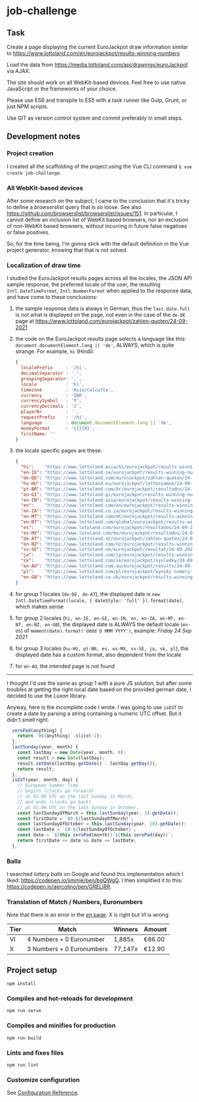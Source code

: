 # job-challenge


## Task

Create a page displaying the current EuroJackpot draw information similar to https://www.lottoland.com/en/eurojackpot/results-winning-numbers

Load the data from https://media.lottoland.com/api/drawings/euroJackpot via AJAX.

The site should work on all WebKit-based devices. Feel free to use native JavaScript or the frameworks of your choice.

Please use ES6 and transpile to ES5 with a task runner like Gulp, Grunt, or just NPM scripts.

Use GIT as version control system and commit preferably in small steps.


## Development notes


### Project creation

I created all the scaffolding of the project using the Vue CLI command `$ vue create job-challenge`.


### All WebKit-based devices

After some research on the subject, I came to the conclusion that it's tricky to define a _browserslist_ query that is so loose. See also https://github.com/browserslist/browserslist/issues/151. In particular, I cannot define an inclusion list of WebKit based browsers, nor an exclusion of non-WebKit based browsers, without incurring in future false negatives or false positives.

So, for the time being, I'm gonna stick with the default definition in the Vue project generator, knowing that that is not solved.


### Localization of draw time

I studied the EuroJackpot results pages across all the locales, the JSON API sample response, the preferred locale of the user, the resulting `Intl.DateTimeFormat`, `Intl.NumberFormat` when applied to the response data, and have come to these conclusions:

1. the sample response data is always in German, thus the `last.date.full` is not what is displayed on the page, not even in the case of the `de-DE` page at https://www.lottoland.com/eurojackpot/zahlen-quoten/24-09-2021
2. the code on the EuroJackpot results page selects a language like this: `document.documentElement.lang || 'de'`, ALWAYS, which is quite strange. For example, `hi` (Hindi):

    ```js
    {
      localePrefix     : '/hi',
      decimalSeparator : '.',
      groupingSeparator: ',',
      locale           : 'hi',
      timezone         : 'Asia/Calcutta',
      currency         : 'INR',
      currencySymbol   : '₹',
      currencyDecimals : '2',
      playerNr         : '',
      requestPrefix    : '/hi',
      language         : document.documentElement.lang || 'de',
      moneyFormat      : '{1}{0}',
      firstName: ''
    }
    ```

3. the locale specific pages are these:

    ```json
    {
      "hi":    "https://www.lottoland.asia/hi/eurojackpot/results-winning-numbers/24-09-2021",
      "en-IE": "https://www.lottoland.ie/eurojackpot/results-winning-numbers/24-09-2021",
      "de-DE": "https://www.lottoland.com/eurojackpot/zahlen-quoten/24-09-2021",
      "hu-HU": "https://www.lottoland.eu/eurojackpot/lottoszamok/24-09-2021",
      "pt-BR": "https://www.lottoland.com/br/eurojackpot/resultados/24-09-2021",
      "en-GI": "https://www.lottoland.gi/eurojackpot/results-winning-numbers/24-09-2021",
      "en-IN": "https://www.lottoland.asia/eurojackpot/results-winning-numbers/24-09-2021",
      "en":    "https://www.lottoland.com/en/eurojackpot/results-winning-numbers/24-09-2021",
      "en-ZA": "https://www.lottoland.co.za/eurojackpot/results-winning-numbers/24-09-2021",
      "en-MT": "https://www.lottoland.com/mt/eurojackpot/results-winning-numbers/24-09-2021",
      "en-NT": "https://www.lottoland.com/global/eurojackpot/results-winning-numbers/24-09-2021",
      "es":    "https://www.lotoland.com/eurojackpot/resultados/24-09-2021",
      "es-MX": "https://www.lotoland.com/mx/eurojackpot/resultados/24-09-2021",
      "de-AT": "https://www.lottoland.at/eurojackpot/zahlen-quoten/24-09-2021",
      "en-NZ": "https://www.lottoland.com/nz/eurojackpot/results-winning-numbers/24-09-2021",
      "sv-SE": "https://www.lottoland.se/eurojackpot/resultat/24-09-2021",
      "ja":    "https://www.lottoland.com/jp/eurojackpot/results-winning-numbers/24-09-2021",
      "sk":    "https://www.lottoland.com/sk/eurojackpot/vysledky/24-09-2021",
      "en-AU": "https://www.lottoland.com.au/eurojackpot/results/24-09-2021",
      "pl":    "https://www.lottoland.com/pl/eurojackpot/wyniki-numery-wygrane/24-09-2021",
      "en-GB": "https://www.lottoland.co.uk/eurojackpot/results-winning-numbers/24-09-2021",
    }
    ```

4. for group 1 locales (`de-DE, de-AT`), the displayed date is `new Intl.DateTimeFormat(locale, { dateStyle: 'full' }).format(date)`, which makes sense
5. for group 2 locales (`hi, en-IE, en-GI, en-IN, en, en-ZA, en-MT, en-NT, en-NZ, en-GB`), the displayed date is ALWAYS the default locale (`en-US`) of `moment(date).format('dddd D MMM YYYY')`, example: _Friday 24 Sep 2021_
6. for group 3 locales (`hu-HU, pt-BR, es, es-MX, sv-SE, ja, sk, pl`), the displayed date has a custom format, also dependent from the locale
7. for `en-AU`, the intended page is not found

---

I thought I'd use the same as group 1 with a pure JS solution, but after some troubles at getting the right local date based on the provided german date, I decided to use the _Luxon_ library.

Anyway, here is the incomplete code I wrote. I was going to use `isEST` to create a date by parsing a string containing a numeric UTC offset. But it didn't smell right.

```js
  zeroPad(anything) {
    return `0${anything}`.slice(-2);
  },
  lastSunday(year, month) {
    const lastDay = new Date(year, month, 0);
    const result = new Date(lastDay);
    result.setDate(lastDay.getDate() - lastDay.getDay());
    return result;
  },
  isEST(year, month, day) {
    // European Summer Time
    // begins (clocks go forward)
    // at 01:00 UTC on the last Sunday in March,
    // and ends (clocks go back)
    // at 01:00 UTC on the last Sunday in October.
    const lastSundayOfMarch = this.lastSunday(year, 3).getDate();
    const firstDate = `03-${lastSundayOfMarch}`;
    const lastSundayOfOctober = this.lastSunday(year, 10).getDate();
    const lastDate = `10-${lastSundayOfOctober}`;
    const date = `${this.zeroPad(month)}-${this.zeroPad(day)}`;
    return firstDate <= date && date <= lastDate;
  },
```


### Balls

I searched _lottery balls_ on Google and found this implementation which I liked: https://codepen.io/jimmie/pen/bgQWgQ. I then simplified it to this: https://codepen.io/aercolino/pen/GRELjRR.


### Translation of Match / Numbers, Euronumbers

Note that there is an error in the [_en_ page](https://www.lottoland.com/en/eurojackpot/results-winning-numbers/24-09-2021): _X_ is right but _VI_ is wrong

|Tier|Match|Winners|Amount|
|---|---|---|---|
|VI|4 Numbers + 0 Euronumber|1,885x|€86.00|
|X|3 Numbers + 0 Euronumbers|77,147x|€12.90|


## Project setup
```
npm install
```

### Compiles and hot-reloads for development
```
npm run serve
```

### Compiles and minifies for production
```
npm run build
```

### Lints and fixes files
```
npm run lint
```

### Customize configuration
See [Configuration Reference](https://cli.vuejs.org/config/).
